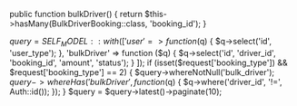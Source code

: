 public function bulkDriver()
 {
   return $this->hasMany(BulkDriverBooking::class, 'booking_id');
 }

$query = SELF_MODEL::with([
            'user' => function ($q) {
                $q->select('id', 'user_type');
            },
            'bulkDriver' => function ($q) {
                $q->select('id', 'driver_id', 'booking_id', 'amount', 'status');
            }
]);
if (isset($request['booking_type']) && $request['booking_type'] == 2) {
            $query->whereNotNull('bulk_driver');
            $query->whereHas('bulkDriver', function ($q) {
                $q->where('driver_id', '!=', Auth::id());
            });
 }
$query = $query->latest()->paginate(10);

